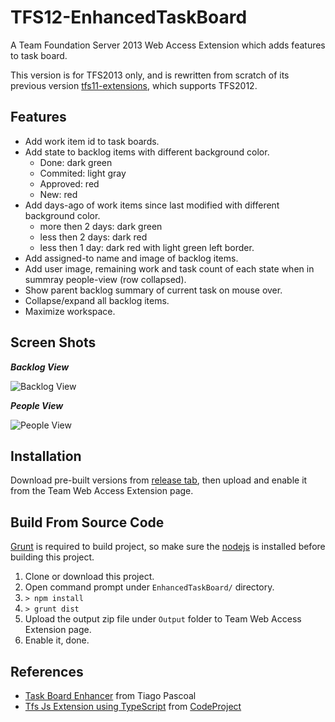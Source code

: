TFS12-EnhancedTaskBoard
================

A Team Foundation Server 2013 Web Access Extension which adds features to task board.

This version is for TFS2013 only, and is rewritten from scratch of its previous version [tfs11-extensions](https://github.com/bigsan/tfs11-extensions), which supports TFS2012.

Features
-----------------
* Add work item id to task boards.
* Add state to backlog items with different background color.
	* Done: dark green
	* Commited: light gray
	* Approved: red
	* New: red
* Add days-ago of work items since last modified with different background color.
	* more then 2 days: dark green
	* less then 2 days: dark red
	* less then 1 day: dark red with light green left border.
* Add assigned-to name and image of backlog items.
* Add user image, remaining work and task count of each state when in summray people-view (row collapsed).
* Show parent backlog summary of current task on mouse over.
* Collapse/expand all backlog items.
* Maximize workspace.

Screen Shots
-----------------

***Backlog View***

![Backlog View](https://raw.github.com/bigsan/TFS12-EnhancedTaskBoard/master/ScreenShots/BacklogView.png)

***People View***

![People View](https://raw.github.com/bigsan/TFS12-EnhancedTaskBoard/master/ScreenShots/PeopleView.png)

Installation
-----------------
Download pre-built versions from [release tab](https://github.com/bigsan/TFS12-EnhancedTaskBoard/releases), then upload and enable it from the Team Web Access Extension page.

Build From Source Code
-----------------
[Grunt](http://gruntjs.com/) is required to build project, so make sure the [nodejs](http://nodejs.org/) is installed before building this project.

1. Clone or download this project.
2. Open command prompt under `EnhancedTaskBoard/` directory.
3. `> npm install`
4. `> grunt dist`
5. Upload the output zip file under `Output` folder to Team Web Access Extension page.
6. Enable it, done.


References
-----------------
* [Task Board Enhancer](http://pascoal.net/task-board-enhancer/) from Tiago Pascoal
* [Tfs Js Extension using TypeScript](http://www.codeproject.com/Articles/660203/Tfs-Js-Extension-using-TypeScript) from [CodeProject](http://www.codeproject.com/)